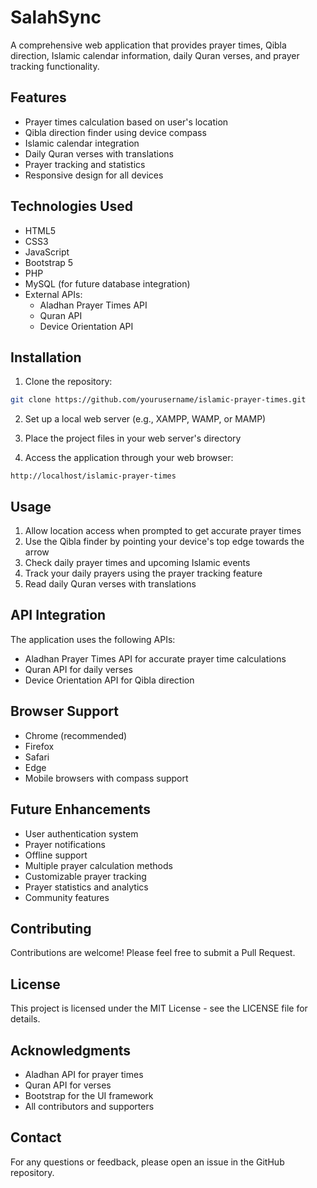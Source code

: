 # SalahSync

A comprehensive web application that provides prayer times, Qibla direction, Islamic calendar information, daily Quran verses, and prayer tracking functionality.

## Features

- Prayer times calculation based on user's location
- Qibla direction finder using device compass
- Islamic calendar integration
- Daily Quran verses with translations
- Prayer tracking and statistics
- Responsive design for all devices

## Technologies Used

- HTML5
- CSS3
- JavaScript
- Bootstrap 5
- PHP
- MySQL (for future database integration)
- External APIs:
  - Aladhan Prayer Times API
  - Quran API
  - Device Orientation API

## Installation

1. Clone the repository:
```bash
git clone https://github.com/yourusername/islamic-prayer-times.git
```

2. Set up a local web server (e.g., XAMPP, WAMP, or MAMP)

3. Place the project files in your web server's directory

4. Access the application through your web browser:
```
http://localhost/islamic-prayer-times
```

## Usage

1. Allow location access when prompted to get accurate prayer times
2. Use the Qibla finder by pointing your device's top edge towards the arrow
3. Check daily prayer times and upcoming Islamic events
4. Track your daily prayers using the prayer tracking feature
5. Read daily Quran verses with translations

## API Integration

The application uses the following APIs:
- Aladhan Prayer Times API for accurate prayer time calculations
- Quran API for daily verses
- Device Orientation API for Qibla direction

## Browser Support

- Chrome (recommended)
- Firefox
- Safari
- Edge
- Mobile browsers with compass support

## Future Enhancements

- User authentication system
- Prayer notifications
- Offline support
- Multiple prayer calculation methods
- Customizable prayer tracking
- Prayer statistics and analytics
- Community features

## Contributing

Contributions are welcome! Please feel free to submit a Pull Request.

## License

This project is licensed under the MIT License - see the LICENSE file for details.

## Acknowledgments

- Aladhan API for prayer times
- Quran API for verses
- Bootstrap for the UI framework
- All contributors and supporters

## Contact

For any questions or feedback, please open an issue in the GitHub repository. 